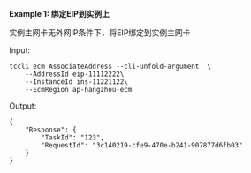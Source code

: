 **Example 1: 绑定EIP到实例上**

实例主网卡无外网IP条件下，将EIP绑定到实例主网卡

Input: 

```
tccli ecm AssociateAddress --cli-unfold-argument  \
    --AddressId eip-11112222\
    --InstanceId ins-11221122\
    --EcmRegion ap-hangzhou-ecm
```

Output: 
```
{
    "Response": {
        "TaskId": "123",
        "RequestId": "3c140219-cfe9-470e-b241-907877d6fb03"
    }
}
```

